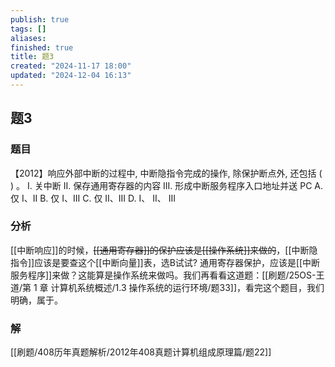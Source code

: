 ```yaml
---
publish: true
tags: []
aliases: 
finished: true
title: 题3
created: "2024-11-17 18:00"
updated: "2024-12-04 16:13"
---
```

## 题3
### 题目
【2012】响应外部中断的过程中, 中断隐指令完成的操作, 除保护断点外, 还包括 ( ) 。
I. 关中断 
II. 保存通用寄存器的内容 
III. 形成中断服务程序入口地址并送 PC
A. 仅 I、II 
B. 仅 I、III 
C. 仅 II、III 
D. I、 II、 III
### 分析
[[中断响应]]的时候，~~[[通用寄存器]]的保护应该是[[操作系统]]来做的~~，[[中断隐指令]]应该是要查这个[[中断向量]]表，选B试试? 通用寄存器保护，应该是[[中断服务程序]]来做？这能算是操作系统来做吗。我们再看看这道题：[[刷题/25OS-王道/第 1 章 计算机系统概述/1.3 操作系统的运行环境/题33]]，看完这个题目，我们明确，属于。
### 解
[[刷题/408历年真题解析/2012年408真题计算机组成原理篇/题22]]